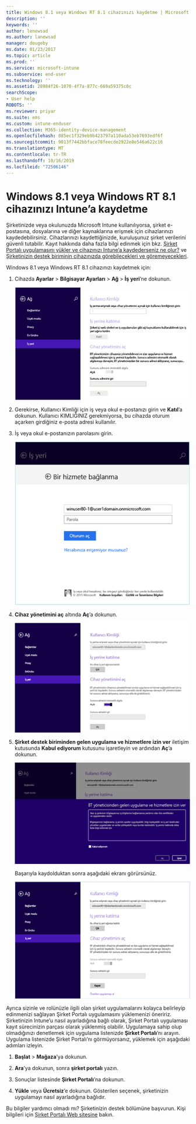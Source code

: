 ```yaml
---
title: Windows 8.1 veya Windows RT 8.1 cihazınızı kaydetme | Microsoft Docs
description: ''
keywords: ''
author: lenewsad
ms.author: lanewsad
manager: dougeby
ms.date: 01/23/2017
ms.topic: article
ms.prod: ''
ms.service: microsoft-intune
ms.subservice: end-user
ms.technology: ''
ms.assetid: 28984f26-1070-4f7a-877c-669a59375c0c
searchScope:
- User help
ROBOTS: ''
ms.reviewer: priyar
ms.suite: ems
ms.custom: intune-enduser
ms.collection: M365-identity-device-management
ms.openlocfilehash: 085ec1f329eb9b423797a110ada53eb7693edf6f
ms.sourcegitcommit: 9013f7442bbface78feecde2922e8e546a622c16
ms.translationtype: MT
ms.contentlocale: tr-TR
ms.lasthandoff: 10/16/2019
ms.locfileid: "72506146"
---
```

# <a name="how-to-enroll-your-windows-81-or-windows-rt-81-device-in-intune"></a>Windows 8.1 veya Windows RT 8.1 cihazınızı Intune’a kaydetme  

Şirketinizde veya okulunuzda Microsoft Intune kullanılıyorsa, şirket e-postasına, dosyalarına ve diğer kaynaklarına erişmek için cihazlarınızı kaydedebilirsiniz. Cihazlarınızı kaydettiğinizde, kuruluşunuz şirket verilerini güvenli tutabilir. Kayıt hakkında daha fazla bilgi edinmek için bkz. [Şirket Portalı uygulamasını yükler ve cihazınızı Intune’a kaydederseniz ne olur?](what-happens-if-you-install-the-company-portal-app-and-enroll-your-device-in-intune-windows.md) ve [Şirketinizin destek biriminin cihazınızda görebilecekleri ve göremeyecekleri](what-info-can-your-company-see-when-you-enroll-your-device-in-intune.md).  


Windows 8.1 veya Windows RT 8.1 cihazınızı kaydetmek için:  

1. Cihazda **Ayarlar** &gt; **Bilgisayar Ayarları** &gt; **Ağ** &gt; **İş yeri**’ne dokunun.  

    ![nav-to-workplace](./media/W81-1-workplacejoin.png)  

2. Gerekirse, Kullanıcı Kimliği için iş veya okul e-postanızı girin ve **Katıl**’a dokunun. Kullanıcı KIMLIĞINIZ gerekmiyorsa, bu cihazda oturum açarken girdiğiniz e-posta adresi kullanılır.  

3. İş veya okul e-postanızın parolasını girin.  


    ![type-password](./media/W81-2-workplacesettings_signin.png)  

4. **Cihaz yönetimini aç** altında **Aç**’a dokunun.  


    ![turn-on-device-management](./media/W81-3-dev-mgt-turn-on.png)  

5. **Şirket destek biriminden gelen uygulama ve hizmetlere izin ver** iletişim kutusunda **Kabul ediyorum** kutusunu işaretleyin ve ardından **Aç**’a dokunun.  


    ![turn-on-allow-apps-services](./media/W81-4-agree-allow-apps-services.png)  

    Başarıyla kaydolduktan sonra aşağıdaki ekranı görürsünüz.  


    ![enrollment-complete](./media/W81-5-enrolled-done.png)

Ayrıca sizinle ve rolünüzle ilgili olan şirket uygulamalarını kolayca belirleyip edinmenizi sağlayan Şirket Portalı uygulamasını yüklemenizi öneririz. Şirketinizin Intune’u nasıl ayarladığına bağlı olarak, Şirket Portalı uygulaması kayıt sürecinizin parçası olarak yüklenmiş olabilir. Uygulamaya sahip olup olmadığınızı denetlemek için uygulama listenizde **Şirket Portalı**’nı arayın. Uygulama listenizde Şirket Portalı’nı görmüyorsanız, yüklemek için aşağıdaki adımları izleyin.

1. **Başlat** &gt; **Mağaza**’ya dokunun.  

2. **Ara**’ya dokunun, sonra **şirket portalı** yazın.  

3. Sonuçlar listesinde **Şirket Portalı**’na dokunun.  

4. **Yükle** veya **Ücretsiz**’e dokunun. Gösterilen seçenek, şirketinizin uygulamayı nasıl ayarladığına bağlıdır.  

Bu bilgiler yardımcı olmadı mı? Şirketinizin destek bölümüne başvurun. Kişi bilgileri için [Şirket Portalı Web sitesine](https://go.microsoft.com/fwlink/?linkid=2010980) bakın.  
